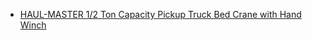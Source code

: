 - [HAUL-MASTER 1/2 Ton Capacity Pickup Truck Bed Crane with Hand Winch](https://www.harborfreight.com/12-ton-capacity-pickup-truck-bed-crane-with-hand-winch-61522.html)
